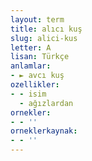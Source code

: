 ```yaml
---
layout: term
title: alıcı kuş
slug: alici-kus
letter: A
lisan: Türkçe
anlamlar:
- ► avcı kuş
ozellikler:
- - isim
  - ağızlardan
ornekler:
- - ''
orneklerkaynak:
- - ''
---
```

